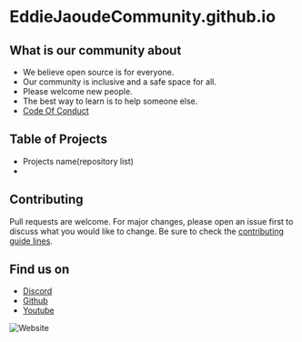 # EddieJaoudeCommunity.github.io

## What is our community about
- We believe open source is for everyone.
- Our community is inclusive and a safe space for all.
- Please welcome new people.
- The best way to learn is to help someone else.
- [Code Of Conduct](https://github.com/EddieJaoudeCommunity/EddieJaoudeCommunity.github.io/blob/main/CODE_OF_CONDUCT.md)

## Table of Projects
- Projects name(repository list)
- 

## Contributing
Pull requests are welcome. For major changes, please open an issue first to discuss what you would like to change. Be sure to check the [contributing guide lines]().


## Find us on
- [Discord](https://discord.com/invite/jZQs6Wu) 
- [Github](https://github.com/EddieJaoudeCommunity/EddieJaoudeCommunity.github.io) 
- [Youtube]()

![Website](https://user-images.githubusercontent.com/624760/90750677-119e9500-e2cd-11ea-874d-9dc1a74bc72d.png)
